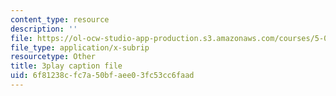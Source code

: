 ```yaml
---
content_type: resource
description: ''
file: https://ol-ocw-studio-app-production.s3.amazonaws.com/courses/5-07sc-biological-chemistry-i-fall-2013/6f81238cfc7a50bfaee03fc53cc6faad_cEoteBfcBE0.vtt
file_type: application/x-subrip
resourcetype: Other
title: 3play caption file
uid: 6f81238c-fc7a-50bf-aee0-3fc53cc6faad
---
```

